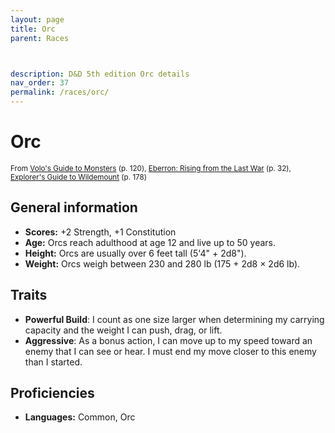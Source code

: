 ```yaml
---
layout: page
title: Orc
parent: Races



description: D&D 5th edition Orc details
nav_order: 37
permalink: /races/orc/
---
```


# Orc

<small>From <a target="_blank" href="https://dnd.wizards.com/products/tabletop-games/rpg-products/volos-guide-to-monsters">Volo's Guide to Monsters</a> (p. 120), <a target="_blank" href="https://dnd.wizards.com/products/tabletop-games/rpg-products/eberron">Eberron: Rising from the Last War</a> (p. 32), <a target="_blank" href="https://dnd.wizards.com/products/wildemount">Explorer's Guide to Wildemount</a> (p. 178)</small>


## General information

- **Scores:** +2 Strength, +1 Constitution
- **Age:** Orcs reach adulthood at age 12 and live up to 50 years.
- **Height:** Orcs are usually over 6 feet tall (5'4" + 2d8").
- **Weight:** Orcs weigh between 230 and 280 lb (175 + 2d8 × 2d6 lb).

## Traits

- **Powerful Build**: I count as one size larger when determining my carrying capacity and the weight I can push, drag, or lift.
- **Aggressive**: As a bonus action, I can move up to my speed toward an enemy that I can see or hear. I must end my move closer to this enemy than I started.

## Proficiencies

- **Languages:** Common, Orc